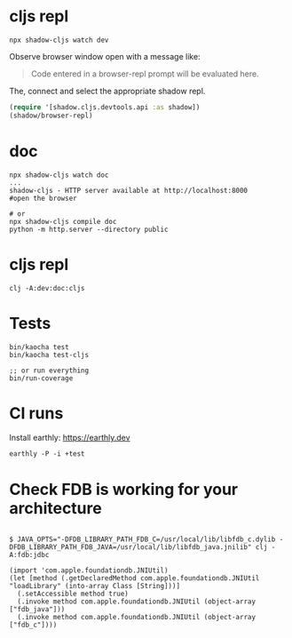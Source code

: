 # cljs repl

```shell
npx shadow-cljs watch dev
```

Observe browser window open with a message like:
> Code entered in a browser-repl prompt will be evaluated here.

The, connect and select the appropriate shadow repl.

```clojure
(require '[shadow.cljs.devtools.api :as shadow])
(shadow/browser-repl)
```

# doc

```shell
npx shadow-cljs watch doc
...
shadow-cljs - HTTP server available at http://localhost:8000
#open the browser

# or
npx shadow-cljs compile doc
python -m http.server --directory public
```

# cljs repl

```
clj -A:dev:doc:cljs
```

# Tests

```shell
bin/kaocha test
bin/kaocha test-cljs

;; or run everything
bin/run-coverage
```

# CI runs

Install earthly: https://earthly.dev

```
earthly -P -i +test
```

# Check FDB is working for your architecture

```shell

$ JAVA_OPTS="-DFDB_LIBRARY_PATH_FDB_C=/usr/local/lib/libfdb_c.dylib -DFDB_LIBRARY_PATH_FDB_JAVA=/usr/local/lib/libfdb_java.jnilib" clj -A:fdb:jdbc

(import 'com.apple.foundationdb.JNIUtil)
(let [method (.getDeclaredMethod com.apple.foundationdb.JNIUtil "loadLibrary" (into-array Class [String]))]
  (.setAccessible method true)
  (.invoke method com.apple.foundationdb.JNIUtil (object-array ["fdb_java"]))
  (.invoke method com.apple.foundationdb.JNIUtil (object-array ["fdb_c"])))

```